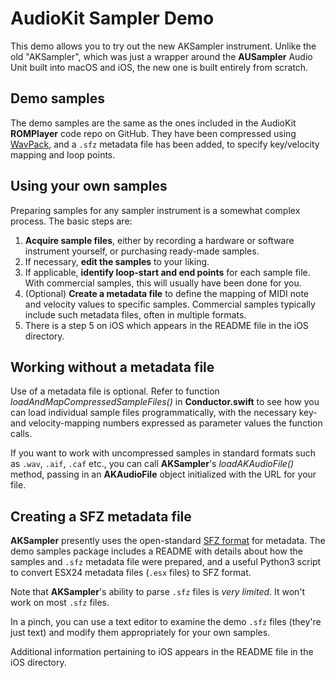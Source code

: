 # AudioKit Sampler Demo

This demo allows you to try out the new AKSampler instrument. Unlike the old "AKSampler", which was just a wrapper around the **AUSampler** Audio Unit built into macOS and iOS, the new one is built entirely from scratch.

## Demo samples

The demo samples are the same as the ones included in the AudioKit **ROMPlayer** code repo on GitHub. They have been compressed using [WavPack](http://www.wavpack.com), and a `.sfz` metadata file has been added, to specify key/velocity mapping and loop points.

## Using your own samples
Preparing samples for any sampler instrument is a somewhat complex process. The basic steps are:

1. **Acquire sample files**, either by recording a hardware or software instrument yourself, or purchasing ready-made samples.
2. If necessary, **edit the samples** to your liking.
3. If applicable, **identify loop-start and end points** for each sample file. With commercial samples, this will usually have been done for you.
4. (Optional) **Create a metadata file** to define the mapping of MIDI note and velocity values to specific samples. Commercial samples typically include such metadata files, often in multiple formats.
5. There is a step 5 on iOS which appears in the README file in the iOS directory.

## Working without a metadata file

Use of a metadata file is optional. Refer to function *loadAndMapCompressedSampleFiles()* in **Conductor.swift** to see how you can load individual sample files programmatically, with the necessary key- and velocity-mapping numbers expressed as parameter values the function calls.

If you want to work with uncompressed samples in standard formats such as `.wav`, `.aif`, `.caf` etc., you can call **AKSampler**'s *loadAKAudioFile()* method, passing in an **AKAudioFile** object initialized with the URL for your file.

## Creating a SFZ metadata file

**AKSampler** presently uses the open-standard [SFZ format](https://en.wikipedia.org/wiki/SFZ_(file_format)) for metadata. The demo samples package includes a README with details about how the samples and `.sfz` metadata file were prepared, and a useful Python3 script to convert ESX24 metadata files (`.esx` files) to SFZ format.

Note that **AKSampler**'s ability to parse `.sfz` files is *very limited*. It won't work on most `.sfz` files.

In a pinch, you can use a text editor to examine the demo `.sfz` files (they're just text) and modify them appropriately for your own samples.

Additional information pertaining to iOS appears in the README file in the iOS directory.